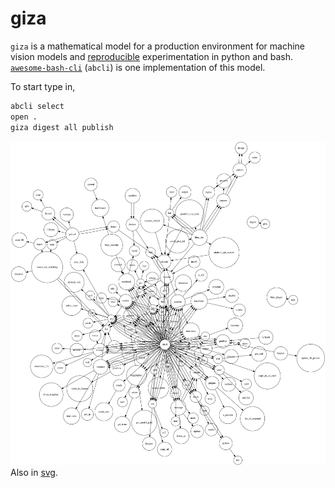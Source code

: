 # giza

`giza` is a mathematical model for a production environment for machine vision models and [reproducible](https://en.wikipedia.org/wiki/Reproducibility) experimentation in python and bash. [`awesome-bash-cli`](https://github.com/kamangir/awesome-bash-cli) (`abcli`) is one implementation of this model. 

To start type in,

```bash
abcli select
open .
giza digest all publish
```

![image](giza.png)
Also in [svg](giza.svg).